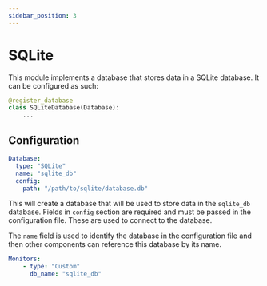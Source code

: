 ```yaml
---
sidebar_position: 3
---
```


# SQLite

This module implements a database that stores data in a SQLite database. It can be configured as such:

```python
@register_database
class SQLiteDatabase(Database):
    ...
```

## Configuration

```yaml
Database:
  type: "SQLite"
  name: "sqlite_db"
  config:
    path: "/path/to/sqlite/database.db"
```

This will create a database that will be used to store data in the `sqlite_db` database. Fields in `config` section are required and must be passed in the configuration file. These are used to connect to the database.

The `name` field is used to identify the database in the configuration file and then other components can reference this database by its name.

```yaml
Monitors:
    - type: "Custom"
      db_name: "sqlite_db"
```
